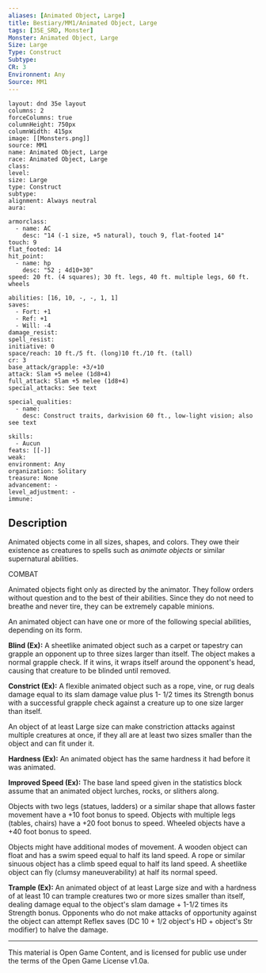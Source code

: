```yaml
---
aliases: [Animated Object, Large]
title: Bestiary/MM1/Animated Object, Large
tags: [35E_SRD, Monster]
Monster: Animated Object, Large
Size: Large
Type: Construct
Subtype: 
CR: 3
Environnent: Any
Source: MM1
---
```


```statblock
layout: dnd 35e layout
columns: 2
forceColumns: true
columnHeight: 750px
columnWidth: 415px
image: [[Monsters.png]]
source: MM1
name: Animated Object, Large
race: Animated Object, Large
class: 
level: 
size: Large
type: Construct
subtype: 
alignment: Always neutral
aura: 

armorclass:
  - name: AC
    desc: "14 (-1 size, +5 natural), touch 9, flat-footed 14"
touch: 9
flat_footed: 14
hit_point:
  - name: hp
    desc: "52 ; 4d10+30"
speed: 20 ft. (4 squares); 30 ft. legs, 40 ft. multiple legs, 60 ft. wheels

abilities: [16, 10, -, -, 1, 1]
saves:
  - Fort: +1
  - Ref: +1
  - Will: -4
damage_resist: 
spell_resist: 
initiative: 0
space/reach: 10 ft./5 ft. (long)10 ft./10 ft. (tall)
cr: 3
base_attack/grapple: +3/+10
attack: Slam +5 melee (1d8+4)
full_attack: Slam +5 melee (1d8+4)
special_attacks: See text

special_qualities:
  - name: 
    desc: Construct traits, darkvision 60 ft., low-light vision; also see text

skills:
  - Aucun
feats: [[-]]
weak: 
environment: Any
organization: Solitary
treasure: None
advancement: -
level_adjustment: -
immune: 
```

## Description

<p>Animated objects come in all sizes, shapes, and colors. They owe their existence as creatures to spells such as <i>animate objects</i> or similar supernatural abilities.</p>
<p>COMBAT</p>
<p>Animated objects fight only as directed by the animator. They follow orders without question and to the best of their abilities. Since they do not need to breathe and never tire, they can be extremely capable minions.</p>
<p>An animated object can have one or more of the following special abilities, depending on its form.</p>
<p>
            <b>Blind (Ex):</b> A sheetlike animated object such as a carpet or tapestry can grapple an opponent up to three sizes larger than itself. The object makes a normal grapple check. If it wins, it wraps itself around the opponent's head, causing that creature to be blinded until removed.</p>
<p>
            <b>Constrict (Ex):</b> A flexible animated object such as a rope, vine, or rug deals damage equal to its slam damage value plus 1- 1/2 times its Strength bonus with a successful grapple check against a creature up to one size larger than itself.</p>
<p>An object of at least Large size can make constriction attacks against multiple creatures at once, if they all are at least two sizes smaller than the object and can fit under it.</p>
<p>
            <b>Hardness (Ex):</b> An animated object has the same hardness it had before it was animated.</p>
<p>
            <b>Improved Speed (Ex):</b> The base land speed given in the statistics block assume that an animated object lurches, rocks, or slithers along.</p>
<p>Objects with two legs (statues, ladders) or a similar shape that allows faster movement have a +10 foot bonus to speed. Objects with multiple legs (tables, chairs) have a +20 foot bonus to speed. Wheeled objects have a +40 foot bonus to speed.</p>
<p>Objects might have additional modes of movement. A wooden object can float and has a swim speed equal to half its land speed. A rope or similar sinuous object has a climb speed equal to half its land speed. A sheetlike object can fly (clumsy maneuverability) at half its normal speed.</p>
<p>
            <b>Trample (Ex):</b> An animated object of at least Large size and with a hardness of at least 10 can trample creatures two or more sizes smaller than itself, dealing damage equal to the object's slam damage + 1-1/2 times its Strength bonus. Opponents who do not make attacks of opportunity against the object can attempt Reflex saves (DC 10 + 1/2 object's HD + object's Str modifier) to halve the damage.</p>

---

This material is Open Game Content, and is licensed for public use under
the terms of the Open Game License v1.0a.
